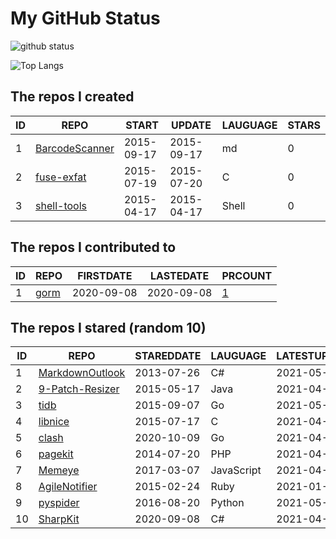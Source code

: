 # My GitHub Status

<img src="https://github-readme-stats-1.yihong0618.vercel.app/api?username=egenchen&show_icons=true&&&hide_title=true&count_private=true" alt="github status" />

![Top Langs](https://github-readme-stats-1.yihong0618.vercel.app/api/top-langs/?username=egenchen&layout=compact)

<!--START_SECTION:my_github-->
## The repos I created
| ID |                             REPO                             |   START    |   UPDATE   | LAUGUAGE | STARS |
|----|--------------------------------------------------------------|------------|------------|----------|-------|
|  1 | [BarcodeScanner](https://github.com/egenchen/BarcodeScanner) | 2015-09-17 | 2015-09-17 | md       |     0 |
|  2 | [fuse-exfat](https://github.com/egenchen/fuse-exfat)         | 2015-07-19 | 2015-07-20 | C        |     0 |
|  3 | [shell-tools](https://github.com/egenchen/shell-tools)       | 2015-04-17 | 2015-04-17 | Shell    |     0 |

## The repos I contributed to
| ID |                  REPO                   | FIRSTDATE  | LASTEDATE  |                                PRCOUNT                                 |
|----|-----------------------------------------|------------|------------|------------------------------------------------------------------------|
|  1 | [gorm](https://github.com/go-gorm/gorm) | 2020-09-08 | 2020-09-08 | [1](https://github.com/go-gorm/gorm/pulls?q=is%3Apr+author%3Aegenchen) |

## The repos I stared (random 10)
| ID |                             REPO                              | STAREDDATE |  LAUGUAGE  | LATESTUPDATE |
|----|---------------------------------------------------------------|------------|------------|--------------|
|  1 | [MarkdownOutlook](https://github.com/mmanela/MarkdownOutlook) | 2013-07-26 | C#         | 2021-05-01   |
|  2 | [9-Patch-Resizer](https://github.com/redwarp/9-Patch-Resizer) | 2015-05-17 | Java       | 2021-04-30   |
|  3 | [tidb](https://github.com/pingcap/tidb)                       | 2015-09-07 | Go         | 2021-05-01   |
|  4 | [libnice](https://github.com/libnice/libnice)                 | 2015-07-17 | C          | 2021-04-26   |
|  5 | [clash](https://github.com/maskedeken/clash)                  | 2020-10-09 | Go         | 2021-04-16   |
|  6 | [pagekit](https://github.com/pagekit/pagekit)                 | 2014-07-20 | PHP        | 2021-04-28   |
|  7 | [Memeye](https://github.com/JerryC8080/Memeye)                | 2017-03-07 | JavaScript | 2021-04-18   |
|  8 | [AgileNotifier](https://github.com/thyrlian/AgileNotifier)    | 2015-02-24 | Ruby       | 2021-01-24   |
|  9 | [pyspider](https://github.com/binux/pyspider)                 | 2016-08-20 | Python     | 2021-05-01   |
| 10 | [SharpKit](https://github.com/SharpKit/SharpKit)              | 2020-09-08 | C#         | 2021-04-26   |

<!--END_SECTION:my_github-->
